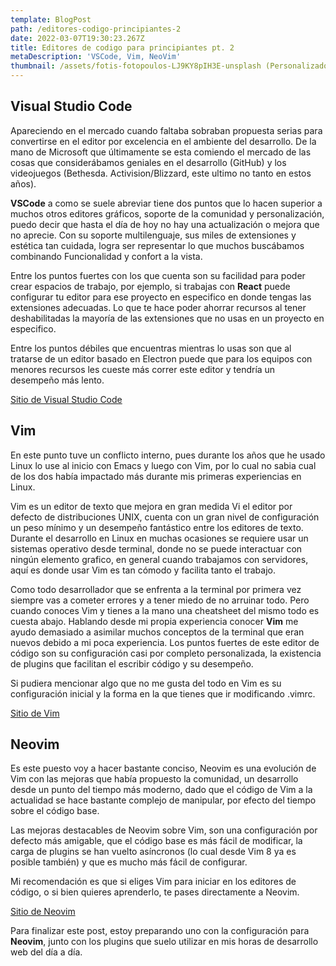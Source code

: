 ```yaml
---
template: BlogPost
path: /editores-codigo-principiantes-2
date: 2022-03-07T19:30:23.267Z
title: Editores de codigo para principiantes pt. 2
metaDescription: 'VSCode, Vim, NeoVim'
thumbnail: /assets/fotis-fotopoulos-LJ9KY8pIH3E-unsplash (Personalizado) (1).jpg
---
```

<!--StartFragment-->

## **Visual Studio Code**

Apareciendo en el mercado cuando faltaba sobraban propuesta serias para convertirse en el editor por excelencia en el ambiente del desarrollo. De la mano de Microsoft que últimamente se esta comiendo el mercado de las cosas que considerábamos geniales en el desarrollo (GitHub) y los videojuegos (Bethesda. Activision/Blizzard, este ultimo no tanto en estos años).

**VSCode** a como se suele abreviar tiene dos puntos que lo hacen superior a muchos otros editores gráficos, soporte de la comunidad y personalización, puedo decir que hasta el día de hoy no hay una actualización o mejora que no aprecie. Con su soporte multilenguaje, sus miles de extensiones y estética tan cuidada, logra ser representar lo que muchos buscábamos combinando Funcionalidad y confort a la vista.

Entre los puntos fuertes con los que cuenta son su facilidad para poder crear espacios de trabajo, por ejemplo, si trabajas con **React** puede configurar tu editor para ese proyecto en especifico en donde tengas las extensiones adecuadas. Lo que te hace poder ahorrar recursos al tener deshabilitadas la mayoría de las extensiones que no usas en un proyecto en especifico.

Entre los puntos débiles que encuentras mientras lo usas son que al tratarse de un editor basado en Electron puede que para los equipos con menores recursos les cueste más correr este editor y tendría un desempeño más lento.

[Sitio de Visual Studio Code](https://code.visualstudio.com/)

## **Vim**

En este punto tuve un conflicto interno, pues durante los años que he usado Linux lo use al inicio con Emacs y luego con Vim, por lo cual no sabia cual de los dos había impactado más durante mis primeras experiencias en Linux.

Vim es un editor de texto que mejora en gran medida Vi el editor por defecto de distribuciones UNIX, cuenta con un gran nivel de configuración un peso mínimo y un desempeño fantástico entre los editores de texto. Durante el desarrollo en Linux en muchas ocasiones se requiere usar un sistemas operativo desde terminal, donde no se puede interactuar con ningún elemento grafico, en general cuando trabajamos con servidores, aquí es donde usar Vim es tan cómodo y facilita tanto el trabajo.

Como todo desarrollador que se enfrenta a la terminal por primera vez siempre vas a cometer errores y a tener miedo de no arruinar todo. Pero cuando conoces Vim y tienes a la mano una cheatsheet del mismo todo es cuesta abajo. Hablando desde mi propia experiencia conocer **Vim** me ayudo demasiado a asimilar muchos conceptos de la terminal que eran nuevos debido a mi poca experiencia. Los puntos fuertes de este editor de código son su configuración casi por completo personalizada, la existencia de plugins que facilitan el escribir código y su desempeño.

Si pudiera mencionar algo que no me gusta del todo en Vim es su configuración inicial y la forma en la que tienes que ir modificando .vimrc.

[Sitio de Vim](https://www.vim.org/)

## **Neovim**

Es este puesto voy a hacer bastante conciso, Neovim es una evolución de Vim con las mejoras que había propuesto la comunidad, un desarrollo desde un punto del tiempo más moderno, dado que el código de Vim a la actualidad se hace bastante complejo de manipular, por efecto del tiempo sobre el código base.

Las mejoras destacables de Neovim sobre Vim, son una configuración por defecto más amigable, que el código base es más fácil de modificar, la carga de plugins se han vuelto asíncronos (lo cual desde Vim 8 ya es posible también) y que es mucho más fácil de configurar.

Mi recomendación es que si eliges Vim para iniciar en los editores de código, o si bien quieres aprenderlo, te pases directamente a Neovim.

[Sitio de Neovim](https://neovim.io/)

Para finalizar este post, estoy preparando uno con la configuración para **Neovim**, junto con los plugins que suelo utilizar en mis horas de desarrollo web del día a día.
